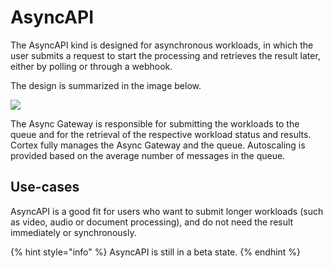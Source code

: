 # AsyncAPI

The AsyncAPI kind is designed for asynchronous workloads, in which the user submits a request to start the processing
and retrieves the result later, either by polling or through a webhook.

The design is summarized in the image below.

![](https://user-images.githubusercontent.com/7456627/111491999-9b67f100-873c-11eb-87f0-effcf4aab01b.png)

The Async Gateway is responsible for submitting the workloads to the queue and for the retrieval of the respective
workload status and results. Cortex fully manages the Async Gateway and the queue. Autoscaling is provided based on the average number of messages in the queue.

## Use-cases

AsyncAPI is a good fit for users who want to submit longer workloads (such as video, audio
or document processing), and do not need the result immediately or synchronously.

{% hint style="info" %}
AsyncAPI is still in a beta state.
{% endhint %}
